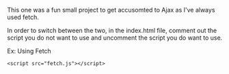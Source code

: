 This one was a fun small project to get accusomted to Ajax as I've always used fetch. 

In order to switch between the two, in the index.html file, comment out the script you do not want to use and uncomment the script you do want to use. 

Ex: Using Fetch 
<!-- <script src="ajax.js"></script> -->
    <script src="fetch.js"></script>